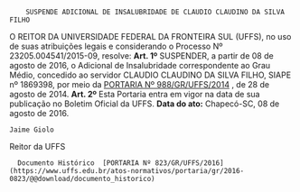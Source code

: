         SUSPENDE ADICIONAL DE INSALUBRIDADE DE CLAUDIO CLAUDINO DA SILVA FILHO  

 O REITOR DA UNIVERSIDADE FEDERAL DA FRONTEIRA SUL (UFFS), no uso de suas atribuições legais e considerando o Processo Nº 23205.004541/2015-09, resolve:   **Art. 1º** SUSPENDER, a partir de 08 de agosto de 2016, o Adicional de Insalubridade correspondente ao Grau Médio, concedido ao servidor CLAUDIO CLAUDINO DA SILVA FILHO, SIAPE nº 1869398, por meio da [PORTARIA Nº 988/GR/UFFS/2014](https://www.uffs.edu.br/atos-normativos/portaria/gr/2014-0988)  , de 28 de agosto de 2014.   **Art. 2º** Esta Portaria entra em vigor na data de sua publicação no Boletim Oficial da UFFS.      **Data do ato:** Chapecó-SC, 08 de agosto de 2016.   
 

    Jaime Giolo   
 Reitor da UFFS 

      Documento Histórico  [PORTARIA Nº 823/GR/UFFS/2016](https://www.uffs.edu.br/atos-normativos/portaria/gr/2016-0823/@@download/documento_historico)     
      